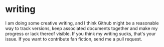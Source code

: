 writing
=======

I am doing some creative writing, and I think Github might be a reasonable way to track versions,
keep associated documents together and make my progress or lack thereof visible.  If you think my 
writing sucks, that's your issue.  If you want to contribute fan fiction, send me a pull request.

